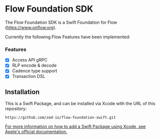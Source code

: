 # Flow Foundation SDK
The Flow Foundation SDK is a Swift Foundation for Flow (https://www.onflow.org). 

Currently the following Flow Features have been implemented:

### Features
- [x] Access API gRPC
- [x] RLP encode & decode
- [x] Cadence type support
- [x] Transaction DSL

## Installation

This is a Swift Package, and can be installed via Xcode with the URL of this repository:

`https://github.com/zed-io/flow-foundation-swift.git`

[For more information on how to add a Swift Package using Xcode, see Apple's official documentation.](https://developer.apple.com/documentation/xcode/adding_package_dependencies_to_your_app)

